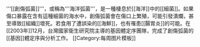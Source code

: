 '''[[創傷弧菌]]'''，或稱為'''海洋弧菌'''，是一種棲息於[[海洋]]中的[[細菌]]。如果傷口暴露在含有這種細菌的海水中，創傷弧菌會在傷口上繁殖，可能引發潰爛，甚至導致[[組織]]壞死。若食用了遭誤染的[[海鮮]]，也有罹患[[腸胃炎]]的可能。在[[2003年]]12月，台灣國家衛生研究院主導的基因體定序團隊，完成了創傷弧菌的[[基因]]體定序與分析工作。
<noinclude>[[Category:每周图片模板]]</noinclude>